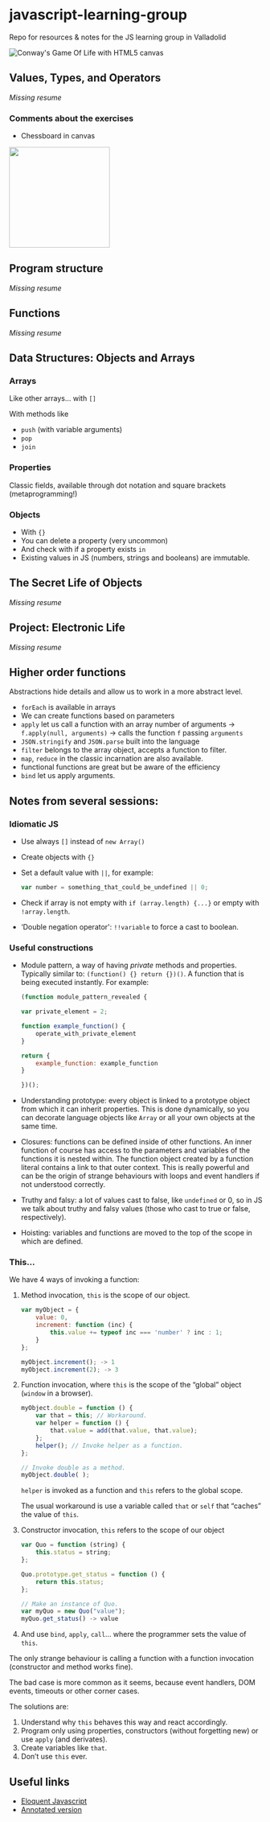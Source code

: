 # javascript-learning-group

Repo for resources &amp; notes for the JS learning group in Valladolid

![Conway's Game Of Life with HTML5 canvas](screenshots/game_of_life.gif)

## Values, Types, and Operators

*Missing resume*

### Comments about the exercises

* Chessboard in canvas

<img src="screenshots/chessboard.png" height="200px"/>

## Program structure

*Missing resume*

## Functions

*Missing resume*

## Data Structures: Objects and Arrays

### Arrays

Like other arrays... with `[]`

With methods like

* `push` (with variable arguments)
* `pop`
* `join`

### Properties

Classic fields, available through dot notation and square brackets (metaprogramming!)

### Objects

* With `{}`
* You can delete a property (very uncommon)
* And check with if a property exists `in`
* Existing values in JS (numbers, strings and booleans) are immutable.


## The Secret Life of Objects

*Missing resume*

## Project: Electronic Life

*Missing resume*

## Higher order functions

Abstractions hide details and allow us to work in a more abstract level.

* `forEach` is available in arrays
* We can create functions based on parameters
* `apply` let us call a function with an array number of arguments -> `f.apply(null, arguments)` -> calls the function `f` passing `arguments`
* `JSON.stringify` and `JSON.parse` built into the language
* `filter` belongs to the array object, accepts a function to filter.
* `map`, `reduce` in the classic incarnation are also available.
* functional functions are great but be aware of the efficiency
* `bind` let us apply arguments.

## Notes from several sessions:

### Idiomatic JS

* Use always `[]` instead of `new Array()`
* Create objects with `{}`
* Set a default value with `||`, for example:

	```javascript
	var number = something_that_could_be_undefined || 0;
	```

* Check if array is not empty with `if (array.length) {...}` or empty with `!array.length`.
* ‘Double negation operator': `!!variable` to force a cast to boolean.

### Useful constructions

* Module pattern, a way of having *private* methods and properties. Typically similar to: `(function() {} return {})()`. A function that is being executed instantly. For example:

	```javascript
	(function module_pattern_revealed {

	var private_element = 2;

	function example_function() {
	    operate_with_private_element
	}

	return {
	    example_function: example_function
	}

	})();
	```
	
* Understanding prototype: every object is linked to a prototype object from which it can inherit properties. This is done dynamically, so you can decorate language objects like `Array` or all your own objects at the same time.

* Closures: functions can be defined inside of other functions. An inner function of course has access to the parameters and variables of the functions it is nested within. The function object created by a function literal contains a link to that outer context. This is really powerful and can be the origin of strange behaviours with loops and event handlers if not understood correctly.

* Truthy and falsy: a lot of values cast to false, like `undefined` or 0, so in JS we talk about truthy and falsy values (those who cast to true or false, respectively).

* Hoisting: variables and functions are moved to the top of the scope in which are defined.

### This…

We have 4 ways of invoking a function:

1. Method invocation, `this` is the scope of our object.

	```javascript
	var myObject = {
	    value: 0,
	    increment: function (inc) {
	        this.value += typeof inc === 'number' ? inc : 1;
	    }
	};

	myObject.increment(); -> 1
	myObject.increment(2); -> 3
	```
	
2. Function invocation, where `this` is the scope of the “global” object (`window` in a browser).

	```javascript
	myObject.double = function () {
	    var that = this; // Workaround.
	    var helper = function () {
	        that.value = add(that.value, that.value);
	    };
	    helper(); // Invoke helper as a function. 
	};

	// Invoke double as a method.
	myObject.double( );
	```
	
	`helper` is invoked as a function and `this` refers to the global scope.

	The usual workaround is use a variable called `that` or `self` that “caches” the value of `this`.
	
3. Constructor invocation, `this` refers to the scope of our object

	```javascript
	var Quo = function (string) {
	    this.status = string;
	};

	Quo.prototype.get_status = function () { 
	    return this.status;
	};

	// Make an instance of Quo.
	var myQuo = new Quo("value");
	myQuo.get_status() -> value
	```

4. And use `bind`, `apply`, `call`... where the programmer sets the value of `this`.


The only strange behaviour is calling a function with a function invocation (constructor and method works fine).

The bad case is more common as it seems, because event handlers, DOM events, timeouts or other corner cases.

The solutions are:

1. Understand why `this` behaves this way and react accordingly.
2. Program only using properties, constructors (without forgetting new) or use `apply` (and derivates).
3. Create variables like `that`.
4. Don’t use `this` ever.

## Useful links

* [Eloquent Javascript](http://eloquentjavascript.net/)
* [Annotated version](https://watchandcode.com/courses/eloquent-javascript-the-annotated-version)